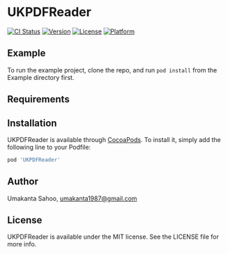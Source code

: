 # UKPDFReader

[![CI Status](https://img.shields.io/travis/umakanta1987@gmail.com/UKPDFReader.svg?style=flat)](https://travis-ci.org/umakanta1987@gmail.com/UKPDFReader)
[![Version](https://img.shields.io/cocoapods/v/UKPDFReader.svg?style=flat)](https://cocoapods.org/pods/UKPDFReader)
[![License](https://img.shields.io/cocoapods/l/UKPDFReader.svg?style=flat)](https://cocoapods.org/pods/UKPDFReader)
[![Platform](https://img.shields.io/cocoapods/p/UKPDFReader.svg?style=flat)](https://cocoapods.org/pods/UKPDFReader)

## Example

To run the example project, clone the repo, and run `pod install` from the Example directory first.

## Requirements

## Installation

UKPDFReader is available through [CocoaPods](https://cocoapods.org). To install
it, simply add the following line to your Podfile:

```ruby
pod 'UKPDFReader'
```

## Author

Umakanta Sahoo, umakanta1987@gmail.com

## License

UKPDFReader is available under the MIT license. See the LICENSE file for more info.
